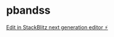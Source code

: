 # pbandss

[Edit in StackBlitz next generation editor ⚡️](https://stackblitz.com/~/github.com/Angad-Thapa26/pbandss)